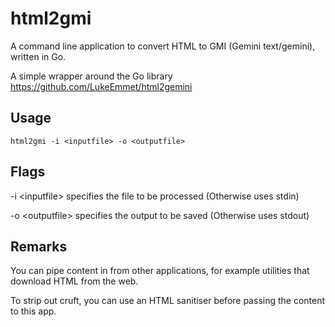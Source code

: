 # html2gmi
A command line application to convert HTML to GMI (Gemini text/gemini), written in Go.

A simple wrapper around the Go library https://github.com/LukeEmmet/html2gemini

## Usage

```
html2gmi -i <inputfile> -o <outputfile>
```

## Flags

-i \<inputfile\> specifies the file to be processed (Otherwise uses stdin)

-o \<outputfile\> specifies the output to be saved (Otherwise uses stdout)

## Remarks

You can pipe content in from other applications, for example utilities that download HTML from the web.

To strip out cruft, you can use an HTML sanitiser before passing the content to this app.